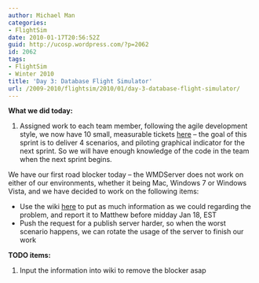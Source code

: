 ```yaml
---
author: Michael Man
categories:
- FlightSim
date: 2010-01-17T20:56:52Z
guid: http://ucosp.wordpress.com/?p=2062
id: 2062
tags:
- FlightSim
- Winter 2010
title: 'Day 3: Database Flight Simulator'
url: /2009-2010/flightsim/2010/01/day-3-database-flight-simulator/
---
```


**What we did today:**

  1. Assigned work to each team member, following the agile development style, we now have 10 small, measurable tickets <a title="here" href="http://sourceforge.net/tracker/?group_id=211760&atid=1263049" target="_self">here</a> &#8211; the goal of this sprint is to deliver 4 scenarios, and piloting graphical indicator for the next sprint. So we will have enough knowledge of the code in the team when the next sprint begins.

We have our first road blocker today &#8211; the WMDServer does not work on either of our environments, whether it being Mac, Windows 7 or Windows Vista, and we have decided to work on the following items:

  * Use the wiki [here](http://sourceforge.net/apps/mediawiki/db2mc/index.php?title=Main_Page) to put as much information as we could regarding the problem, and report it to Matthew before midday Jan 18, EST
  * Push the request for a publish server harder, so when the worst scenario happens, we can rotate the usage of the server to finish our work

<div>
  <strong>TODO items:</strong>
</div>

<div>
  <ol>
    <li>
      Input the information into wiki to remove the blocker asap
    </li>
  </ol>
</div>